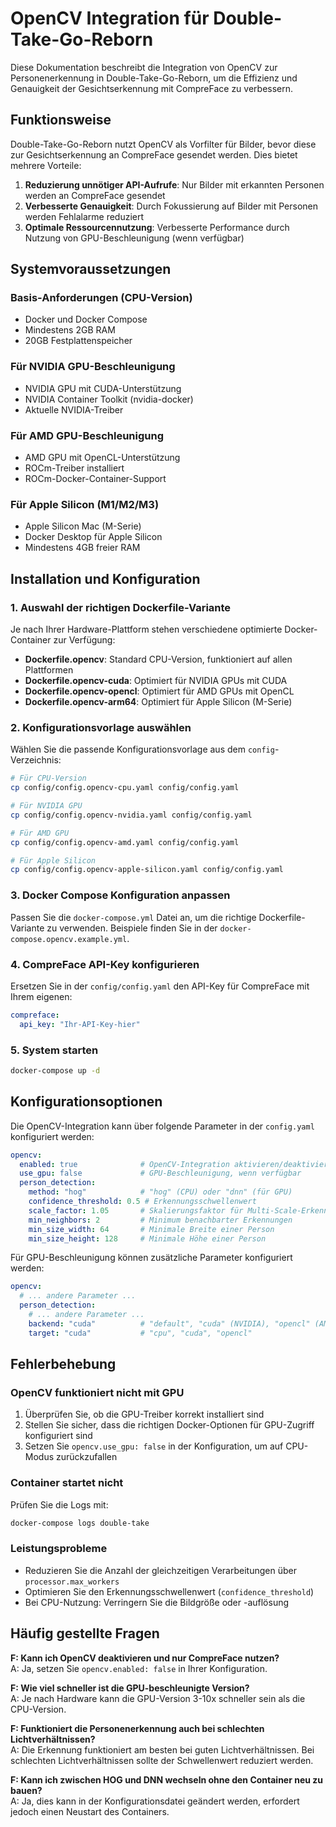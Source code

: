 # OpenCV Integration für Double-Take-Go-Reborn

Diese Dokumentation beschreibt die Integration von OpenCV zur Personenerkennung in Double-Take-Go-Reborn, um die Effizienz und Genauigkeit der Gesichtserkennung mit CompreFace zu verbessern.

## Funktionsweise

Double-Take-Go-Reborn nutzt OpenCV als Vorfilter für Bilder, bevor diese zur Gesichtserkennung an CompreFace gesendet werden. Dies bietet mehrere Vorteile:

1. **Reduzierung unnötiger API-Aufrufe**: Nur Bilder mit erkannten Personen werden an CompreFace gesendet
2. **Verbesserte Genauigkeit**: Durch Fokussierung auf Bilder mit Personen werden Fehlalarme reduziert
3. **Optimale Ressourcennutzung**: Verbesserte Performance durch Nutzung von GPU-Beschleunigung (wenn verfügbar)

## Systemvoraussetzungen

### Basis-Anforderungen (CPU-Version)
- Docker und Docker Compose
- Mindestens 2GB RAM
- 20GB Festplattenspeicher

### Für NVIDIA GPU-Beschleunigung
- NVIDIA GPU mit CUDA-Unterstützung
- NVIDIA Container Toolkit (nvidia-docker)
- Aktuelle NVIDIA-Treiber

### Für AMD GPU-Beschleunigung
- AMD GPU mit OpenCL-Unterstützung
- ROCm-Treiber installiert
- ROCm-Docker-Container-Support

### Für Apple Silicon (M1/M2/M3)
- Apple Silicon Mac (M-Serie)
- Docker Desktop für Apple Silicon
- Mindestens 4GB freier RAM

## Installation und Konfiguration

### 1. Auswahl der richtigen Dockerfile-Variante

Je nach Ihrer Hardware-Plattform stehen verschiedene optimierte Docker-Container zur Verfügung:

- **Dockerfile.opencv**: Standard CPU-Version, funktioniert auf allen Plattformen
- **Dockerfile.opencv-cuda**: Optimiert für NVIDIA GPUs mit CUDA
- **Dockerfile.opencv-opencl**: Optimiert für AMD GPUs mit OpenCL
- **Dockerfile.opencv-arm64**: Optimiert für Apple Silicon (M-Serie)

### 2. Konfigurationsvorlage auswählen

Wählen Sie die passende Konfigurationsvorlage aus dem `config`-Verzeichnis:

```bash
# Für CPU-Version
cp config/config.opencv-cpu.yaml config/config.yaml

# Für NVIDIA GPU
cp config/config.opencv-nvidia.yaml config/config.yaml

# Für AMD GPU
cp config/config.opencv-amd.yaml config/config.yaml

# Für Apple Silicon
cp config/config.opencv-apple-silicon.yaml config/config.yaml
```

### 3. Docker Compose Konfiguration anpassen

Passen Sie die `docker-compose.yml` Datei an, um die richtige Dockerfile-Variante zu verwenden. Beispiele finden Sie in der `docker-compose.opencv.example.yml`.

### 4. CompreFace API-Key konfigurieren

Ersetzen Sie in der `config/config.yaml` den API-Key für CompreFace mit Ihrem eigenen:

```yaml
compreface:
  api_key: "Ihr-API-Key-hier"
```

### 5. System starten

```bash
docker-compose up -d
```

## Konfigurationsoptionen

Die OpenCV-Integration kann über folgende Parameter in der `config.yaml` konfiguriert werden:

```yaml
opencv:
  enabled: true              # OpenCV-Integration aktivieren/deaktivieren
  use_gpu: false             # GPU-Beschleunigung, wenn verfügbar
  person_detection:
    method: "hog"            # "hog" (CPU) oder "dnn" (für GPU)
    confidence_threshold: 0.5 # Erkennungsschwellenwert
    scale_factor: 1.05       # Skalierungsfaktor für Multi-Scale-Erkennung
    min_neighbors: 2         # Minimum benachbarter Erkennungen
    min_size_width: 64       # Minimale Breite einer Person
    min_size_height: 128     # Minimale Höhe einer Person
```

Für GPU-Beschleunigung können zusätzliche Parameter konfiguriert werden:

```yaml
opencv:
  # ... andere Parameter ...
  person_detection:
    # ... andere Parameter ...
    backend: "cuda"          # "default", "cuda" (NVIDIA), "opencl" (AMD)
    target: "cuda"           # "cpu", "cuda", "opencl"
```

## Fehlerbehebung

### OpenCV funktioniert nicht mit GPU

1. Überprüfen Sie, ob die GPU-Treiber korrekt installiert sind
2. Stellen Sie sicher, dass die richtigen Docker-Optionen für GPU-Zugriff konfiguriert sind
3. Setzen Sie `opencv.use_gpu: false` in der Konfiguration, um auf CPU-Modus zurückzufallen

### Container startet nicht

Prüfen Sie die Logs mit:
```bash
docker-compose logs double-take
```

### Leistungsprobleme

- Reduzieren Sie die Anzahl der gleichzeitigen Verarbeitungen über `processor.max_workers`
- Optimieren Sie den Erkennungsschwellenwert (`confidence_threshold`)
- Bei CPU-Nutzung: Verringern Sie die Bildgröße oder -auflösung

## Häufig gestellte Fragen

**F: Kann ich OpenCV deaktivieren und nur CompreFace nutzen?**  
A: Ja, setzen Sie `opencv.enabled: false` in Ihrer Konfiguration.

**F: Wie viel schneller ist die GPU-beschleunigte Version?**  
A: Je nach Hardware kann die GPU-Version 3-10x schneller sein als die CPU-Version.

**F: Funktioniert die Personenerkennung auch bei schlechten Lichtverhältnissen?**  
A: Die Erkennung funktioniert am besten bei guten Lichtverhältnissen. Bei schlechten Lichtverhältnissen sollte der Schwellenwert reduziert werden.

**F: Kann ich zwischen HOG und DNN wechseln ohne den Container neu zu bauen?**  
A: Ja, dies kann in der Konfigurationsdatei geändert werden, erfordert jedoch einen Neustart des Containers.
